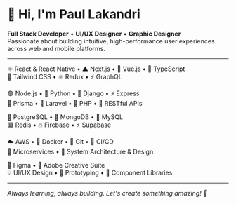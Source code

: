 # 👋 Hi, I'm Paul Lakandri

**Full Stack Developer** • **UI/UX Designer** • **Graphic Designer**  
Passionate about building intuitive, high-performance user experiences across web and mobile platforms.

---

⚛️ React & React Native • ▲ Next.js • 🔷 Vue.js • 💙 TypeScript  
🌊 Tailwind CSS • ⚛️ Redux • ⚡ GraphQL

🟢 Node.js • 🐍 Python • 🎯 Django • ⚡ Express  
💎 Prisma • 🔸 Laravel • 🐘 PHP • 🔌 RESTful APIs

🐘 PostgreSQL • 🍃 MongoDB • 🐬 MySQL  
🟥 Redis • 🔥 Firebase • ⚡ Supabase

☁️ AWS • 🐋 Docker • 🌿 Git • 🔄 CI/CD  
🔗 Microservices • 📐 System Architecture & Design

🎯 Figma • 🎨 Adobe Creative Suite  
💡 UI/UX Design • 📐 Prototyping • 🧩 Component Libraries

---

_Always learning, always building. Let's create something amazing! 🚀_
